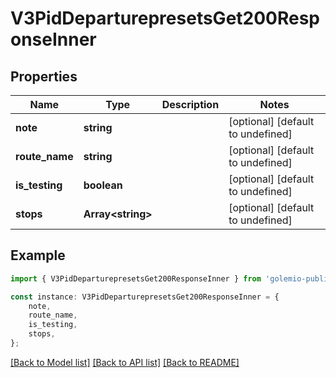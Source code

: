 # V3PidDeparturepresetsGet200ResponseInner


## Properties

Name | Type | Description | Notes
------------ | ------------- | ------------- | -------------
**note** | **string** |  | [optional] [default to undefined]
**route_name** | **string** |  | [optional] [default to undefined]
**is_testing** | **boolean** |  | [optional] [default to undefined]
**stops** | **Array&lt;string&gt;** |  | [optional] [default to undefined]

## Example

```typescript
import { V3PidDeparturepresetsGet200ResponseInner } from 'golemio-public-transport-api';

const instance: V3PidDeparturepresetsGet200ResponseInner = {
    note,
    route_name,
    is_testing,
    stops,
};
```

[[Back to Model list]](../README.md#documentation-for-models) [[Back to API list]](../README.md#documentation-for-api-endpoints) [[Back to README]](../README.md)
